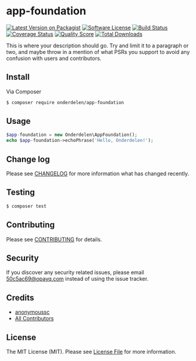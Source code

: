 # app-foundation

[![Latest Version on Packagist][ico-version]][link-packagist]
[![Software License][ico-license]](LICENSE.md)
[![Build Status][ico-travis]][link-travis]
[![Coverage Status][ico-scrutinizer]][link-scrutinizer]
[![Quality Score][ico-code-quality]][link-code-quality]
[![Total Downloads][ico-downloads]][link-downloads]

This is where your description should go. Try and limit it to a paragraph or two, and maybe throw in a mention of what
PSRs you support to avoid any confusion with users and contributors.

## Install

Via Composer

``` bash
$ composer require onderdelen/app-foundation
```

## Usage

``` php
$app-foundation = new Onderdelen\AppFoundation();
echo $app-foundation->echoPhrase('Hello, Onderdelen!');
```

## Change log

Please see [CHANGELOG](CHANGELOG.md) for more information what has changed recently.

## Testing

``` bash
$ composer test
```

## Contributing

Please see [CONTRIBUTING](CONTRIBUTING.md) for details.

## Security

If you discover any security related issues, please email 50c5ac69@opayq.com instead of using the issue tracker.

## Credits

- [anonymoussc][link-author]
- [All Contributors][link-contributors]

## License

The MIT License (MIT). Please see [License File](LICENSE.md) for more information.

[ico-version]: https://img.shields.io/packagist/v/onderdelen/app-foundation.svg?style=flat-square
[ico-license]: https://img.shields.io/badge/license-MIT-brightgreen.svg?style=flat-square
[ico-travis]: https://img.shields.io/travis/onderdelen/app-foundation/master.svg?style=flat-square
[ico-scrutinizer]: https://img.shields.io/scrutinizer/coverage/g/onderdelen/app-foundation.svg?style=flat-square
[ico-code-quality]: https://img.shields.io/scrutinizer/g/onderdelen/app-foundation.svg?style=flat-square
[ico-downloads]: https://img.shields.io/packagist/dt/onderdelen/app-foundation.svg?style=flat-square

[link-packagist]: https://packagist.org/packages/onderdelen/app-foundation
[link-travis]: https://travis-ci.org/onderdelen/app-foundation
[link-scrutinizer]: https://scrutinizer-ci.com/g/onderdelen/app-foundation/code-structure
[link-code-quality]: https://scrutinizer-ci.com/g/onderdelen/app-foundation
[link-downloads]: https://packagist.org/packages/onderdelen/app-foundation
[link-author]: https://github.com/onderdelen
[link-contributors]: ../../contributors
